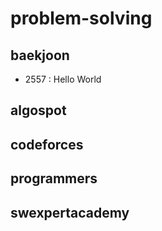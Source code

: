 # problem-solving

## baekjoon

- 2557 : Hello World

## algospot

## codeforces

## programmers

## swexpertacademy